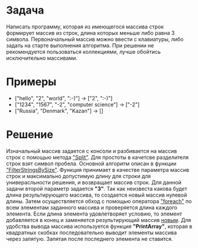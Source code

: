 # Задача
Написать программу, которая из имеющегося массива строк формирует массив из строк, длина которых меньше либо равна 3 символа. Первоначальный массив можно ввести с клавиатуры, либо задать на старте выполнения алгоритма. При решении не рекомендуется пользоваться коллекциями, лучше обойтись исключительно массивами.
# Примеры
* ["hello", "2", "world", ":-)"] -> ["2", ":-)"]
* ["1234", "1567", "-2", "computer science"] -> ["-2"]
* ["Russia", "Denmark", "Kazan"] -> []
# Решение
Изначальный массив задается с консоли и разбивается на массив строк с помощью метода ["Split"](https://learn.microsoft.com/en-us/dotnet/csharp/how-to/parse-strings-using-split). Для простоты в качетсве разделителя строк взят символ пробела.
Основной алгоритм описан в функции ["FilterStringsBySize"](GetStringsBySize.pdf).
Функция принимает в качестве параметра массив строк и максимально допустимую длину для строки для универасльности решения, и возвращает массив строк. Для данной задачи второй параметр задается **"3"**.
Так как неизвеста какова будет длина результирующего массива, то создается новый массив нулевой длины. Затем осуществляется обход с помощью оператора ["foreach"](https://learn.microsoft.com/ru-ru/dotnet/csharp/programming-guide/arrays/using-foreach-with-arrays) по всем элементам заданного массива и проверяется длина каждого элемента. Если длина элемента удовлетворяет условию, то элемент добавляется в конец и заменяется результирующий массив [новым](https://codelikeadev.com/blog/add-append-item-to-array-csharp).
Для удобства вывода массива используется функция **"PrintArray"**, которая в квадратных скобках последовательно выводит элементы массива через запятую. Запятая после последнего элемента не ставится.